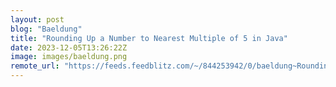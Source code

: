 ```yaml
---
layout: post
blog: "Baeldung"
title: "Rounding Up a Number to Nearest Multiple of 5 in Java"
date: 2023-12-05T13:26:22Z
image: images/baeldung.png
remote_url: "https://feeds.feedblitz.com/~/844253942/0/baeldung~Rounding-Up-a-Number-to-Nearest-Multiple-of-in-Java"
---
```


